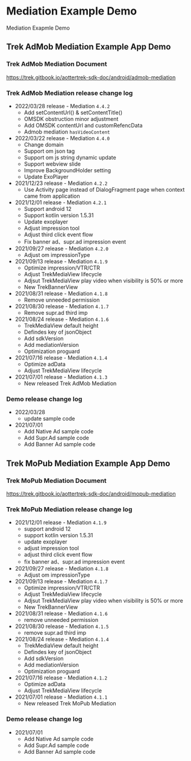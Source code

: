 # Mediation Example Demo
Mediation Exapmle Demo

## Trek AdMob Mediation Example App Demo

### Trek AdMob Mediation Document
https://trek.gitbook.io/aottertrek-sdk-doc/android/admob-mediation

### Trek AdMob Mediation release change log
- 2022/03/28 release - Mediation `4.4.2`
     - Add setContentUrl() & setContentTitle()
     - OMSDK obstruction minor adjustment
     - Add OMSDK contentUrl and customRefencData
     - Admob mediation `hasVideoContent`
- 2022/03/22 release - Mediation `4.4.0`
     - Change domain
     - Support om json tag
     - Support om js string dynamic update
     - Support webview slide
     - Improve BackgroundHolder setting
     - Update ExoPlayer
- 2021/12/23 release - Mediation `4.2.2`
     - Use Activity page instead of DialogFragment page when context came from application
- 2021/12/01 release - Mediation `4.2.1`
     - Support android 12
     - Support kotlin version 1.5.31
     - Update exoplayer
     - Adjust impression tool
     - Adjust third click event flow
     - Fix banner ad、supr.ad impression event
- 2021/09/27 release - Mediation `4.2.0`
     - Adjust om impressionType
- 2021/09/13 release - Mediation `4.1.9`
     - Optimize impression/VTR/CTR
     - Adjust TrekMediaView lifecycle
     - Adjsut TrekMediaView play video when visibility is 50% or more
     - New TrekBannerView
- 2021/08/31 release - Mediation `4.1.8`
     - Remove unneeded permission 
- 2021/08/30 release - Mediation `4.1.7`
     - Remove supr.ad third imp
- 2021/08/24 release - Mediation `4.1.6`
     - TrekMediaView default height
     - Defindes key of jsonObject
     - Add sdkVersion
     - Add mediationVersion
     - Optimization proguard
- 2021/07/16 release - Mediation `4.1.4`
     - Optimize adData
     - Adjust TrekMediaView lifecycle
- 2021/07/01 release - Mediation `4.1.3`
     - New released Trek AdMob Mediation

### Demo release change log
- 2022/03/28
    - update sample code
- 2021/07/01 
    - Add Native Ad sample code 
    - Add Supr.Ad sample code
    - Add Banner Ad sample code

## Trek MoPub Mediation Example App Demo

### Trek MoPub Mediation Document
https://trek.gitbook.io/aottertrek-sdk-doc/android/mopub-mediation

### Trek MoPub Mediation release change log
- 2021/12/01 release - Mediation `4.1.9`
     - support android 12
     - support kotlin version 1.5.31
     - update exoplayer
     - adjust impression tool
     - adjust third click event flow
     - fix banner ad、supr.ad impression event
- 2021/09/27 release - Mediation `4.1.8`
     - Adjust om impressionType
- 2021/09/13 release - Mediation `4.1.7`
     - Optimize impression/VTR/CTR
     - Adjust TrekMediaView lifecycle
     - Adjsut TrekMediaView play video when visibility is 50% or more
     - New TrekBannerView
- 2021/08/31 release - Mediation `4.1.6`
     - remove unneeded permission 
- 2021/08/30 release - Mediation `4.1.5`
     - remove supr.ad third imp
- 2021/08/24 release - Mediation `4.1.4`
     - TrekMediaView default height
     - Defindes key of jsonObject
     - Add sdkVersion
     - Add mediationVersion
     - Optimization proguard
- 2021/07/16 release - Mediation `4.1.2`
     - Optimize adData
     - Adjust TrekMediaView lifecycle
- 2021/07/01 release - Mediation `4.1.1`
     - New released Trek MoPub Mediation

### Demo release change log
- 2021/07/01 
    - Add Native Ad sample code 
    - Add Supr.Ad sample code
    - Add Banner Ad sample code
